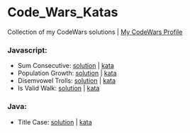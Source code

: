 # Code_Wars_Katas

Collection of my CodeWars solutions | [My CodeWars Profile](https://www.codewars.com/users/sPesce)

### Javascript:

- Sum Consecutive: [solution](Javascript/Beginner%20Series%20%233%20Sum%20of%20Numbers/solution.js) | [kata](https://www.codewars.com/kata/55f2b110f61eb01779000053/train/javascript)
- Population Growth: [solution](Javascript/%20Growth%20of%20a%20Population/solution.js) | [kata](https://www.codewars.com/kata/563b662a59afc2b5120000c6/train/javascript)
- Disemvowel Trolls: [solution](Javascript/Disemvowel%20Trolls/solution.js) | [kata](https://www.codewars.com/kata/52fba66badcd10859f00097e/train/javascript)
- Is Valid Walk: [solution](Javascript/Is%20Valid%20Walk/solution.js) | [kata](https://www.codewars.com/kata/54da539698b8a2ad76000228/train/javascript) 

### Java:

- Title Case: [solution](Java/Title%20Case%20Tweets/solution.java) | [kata](https://www.codewars.com/kata/5390bac347d09b7da40006f6/train/java)
